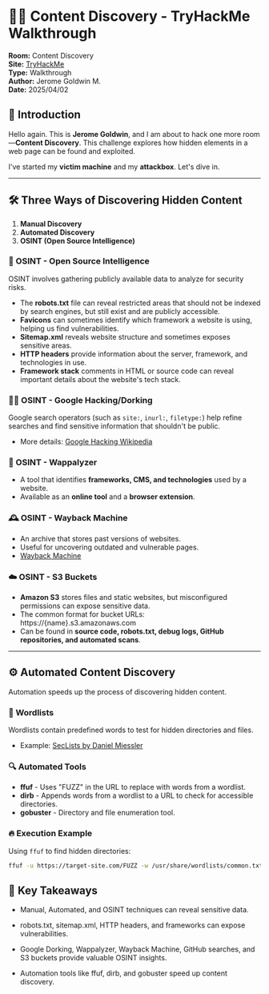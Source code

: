 # 🕵️‍♂️ Content Discovery - TryHackMe Walkthrough  

**Room:** Content Discovery  
**Site:** [TryHackMe](https://tryhackme.com/)  
**Type:** Walkthrough  
**Author:** Jerome Goldwin M.  
**Date:** 2025/04/02  

## 🔎 Introduction  
Hello again. This is **Jerome Goldwin**, and I am about to hack one more room—**Content Discovery**. This challenge explores how hidden elements in a web page can be found and exploited.  

I've started my **victim machine** and my **attackbox**. Let's dive in.  

---

## 🛠️ Three Ways of Discovering Hidden Content  
1. **Manual Discovery**  
2. **Automated Discovery**  
3. **OSINT (Open Source Intelligence)**  

### 📌 OSINT - Open Source Intelligence  
OSINT involves gathering publicly available data to analyze for security risks.  

- The **robots.txt** file can reveal restricted areas that should not be indexed by search engines, but still exist and are publicly accessible.  
- **Favicons** can sometimes identify which framework a website is using, helping us find vulnerabilities.  
- **Sitemap.xml** reveals website structure and sometimes exposes sensitive areas.  
- **HTTP headers** provide information about the server, framework, and technologies in use.  
- **Framework stack** comments in HTML or source code can reveal important details about the website's tech stack.  

### 🕵️‍♂️ OSINT - Google Hacking/Dorking  
Google search operators (such as `site:`, `inurl:`, `filetype:`) help refine searches and find sensitive information that shouldn't be public.  

- More details: [Google Hacking Wikipedia](https://en.wikipedia.org/wiki/Google_hacking)  

### 🔧 OSINT - Wappalyzer  
- A tool that identifies **frameworks, CMS, and technologies** used by a website.  
- Available as an **online tool** and a **browser extension**.  

### 🕰️ OSINT - Wayback Machine  
- An archive that stores past versions of websites.  
- Useful for uncovering outdated and vulnerable pages.  
- [Wayback Machine](https://archive.org/web/)  

### ☁️ OSINT - S3 Buckets  
- **Amazon S3** stores files and static websites, but misconfigured permissions can expose sensitive data.  
- The common format for bucket URLs:  https://{name}.s3.amazonaws.com
- Can be found in **source code, robots.txt, debug logs, GitHub repositories, and automated scans**.  

---

## ⚙️ Automated Content Discovery  
Automation speeds up the process of discovering hidden content.  

### 📂 Wordlists  
Wordlists contain predefined words to test for hidden directories and files.  
- Example: [SecLists by Daniel Miessler](https://github.com/danielmiessler/SecLists)  

### 🔍 Automated Tools  
- **ffuf** - Uses "FUZZ" in the URL to replace with words from a wordlist.  
- **dirb** - Appends words from a wordlist to a URL to check for accessible directories.  
- **gobuster** - Directory and file enumeration tool.  

### 🔥 Execution Example  
Using `ffuf` to find hidden directories:  
```bash
ffuf -u https://target-site.com/FUZZ -w /usr/share/wordlists/common.txt
```

## 🎯 Key Takeaways
- Manual, Automated, and OSINT techniques can reveal sensitive data.

- robots.txt, sitemap.xml, HTTP headers, and frameworks can expose vulnerabilities.

- Google Dorking, Wappalyzer, Wayback Machine, GitHub searches, and S3 buckets provide valuable OSINT insights.

- Automation tools like ffuf, dirb, and gobuster speed up content discovery.
